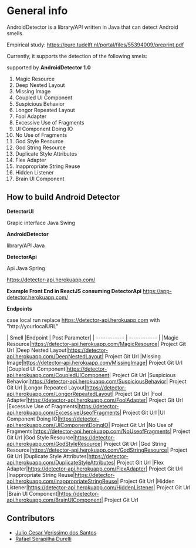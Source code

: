 # General info

AndroidDetector is a library/API written in Java that can detect Android smells.

Empirical study: https://pure.tudelft.nl/portal/files/55394009/preprint.pdf

Currently, it supports the detection of the following smels:

supported by **AndroidDetector 1.0**

1. Magic Resource
2. Deep Nested Layout
3. Missing Image
4. Coupled UI Component
5. Suspicious Behavior
6. Longor Repeated Layout
7. Fool Adapter
8. Excessive Use of Fragments
9. UI Component Doing IO
10. No Use of Fragments
11. God Style Resource
12. God String Resource
13. Duplicate Style Attributes
14. Flex Adapter
15. Inappropriate String Reuse
16. Hidden Listener
17. Brain UI Component

## How to build Android Detector

**DetectorUI**

Grapic interface Java Swing

**AndroidDetector**

library/API Java

**DetectorApi**

Api Java Spring

https://detector-api.herokuapp.com/

**Example Front End in ReactJS consuming DetectorApi**
https://app-detector.herokuapp.com/

**Endpoints**


case local run replace https://detector-api.herokuapp.com with "http://yourlocalURL"

|  Smell |Endpoint   | Post Parameter|
| ------------ | ------------ |
|Magic Resource|https://detector-api.herokuapp.com/MagicResource| Project Git Url
|Deep Nested Layout|https://detector-api.herokuapp.com/DeepNestedLayout| Project Git Url
|Missing Image|https://detector-api.herokuapp.com/MissingImage| Project Git Url
|Coupled UI Component|https://detector-api.herokuapp.com/CoupledUIComponent| Project Git Url
|Suspicious Behavior|https://detector-api.herokuapp.com/SuspiciousBehavior| Project Git Url
|Longor Repeated Layout|https://detector-api.herokuapp.com/LongorRepeatedLayout| Project Git Url
|Fool Adapter|https://detector-api.herokuapp.com/FoolAdapter| Project Git Url
|Excessive Use of Fragments|https://detector-api.herokuapp.com/ExcessiveUseofFragments| Project Git Url
|UI Component Doing IO|https://detector-api.herokuapp.com/UIComponentDoingIO| Project Git Url
|No Use of Fragments|https://detector-api.herokuapp.com/NoUseofFragments| Project Git Url
|God Style Resource|https://detector-api.herokuapp.com/GodStyleResource| Project Git Url
|God String Resource|https://detector-api.herokuapp.com/GodStringResource| Project Git Url
|Duplicate Style Attributes|https://detector-api.herokuapp.com/DuplicateStyleAttributes| Project Git Url
|Flex Adapter|https://detector-api.herokuapp.com/FlexAdapter| Project Git Url
|Inappropriate String Reuse|https://detector-api.herokuapp.com/InappropriateStringReuse| Project Git Url
|Hidden Listener|https://detector-api.herokuapp.com/HiddenListener| Project Git Url
|Brain UI Component|https://detector-api.herokuapp.com/BrainUIComponent| Project Git Url



## Contributors

- [Julio Cesar Verissimo dos Santos ](https://github.com/julioverissimo88 "Julio Cesar Verissimo dos Santos ")
- [Rafael Serapilha Durelli](https://github.com/rdurelli "Rafael Serapilha Durelli")
